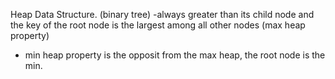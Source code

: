 Heap Data Structure. (binary tree)
-always greater than its child node and the key of the root node is the largest among all other nodes (max heap property)
- min heap property is the opposit from the max heap, the root node is the min.